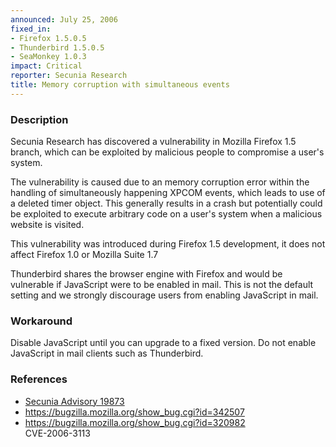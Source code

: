 ```yaml
---
announced: July 25, 2006
fixed_in:
- Firefox 1.5.0.5
- Thunderbird 1.5.0.5
- SeaMonkey 1.0.3
impact: Critical
reporter: Secunia Research
title: Memory corruption with simultaneous events
---
```


<h3>Description</h3>

<p>Secunia Research has discovered a vulnerability in Mozilla Firefox 1.5
branch, which can be exploited by malicious people to compromise a
user's system.</p>

<p>The vulnerability is caused due to an memory corruption error within
the handling of simultaneously happening XPCOM events, which leads to
use of a deleted timer object. This generally results in a crash but
potentially could be exploited to execute arbitrary code on a user's
system when a malicious website is visited.</p>

<p>This vulnerability was introduced during Firefox 1.5 development, it does
not affect Firefox 1.0 or Mozilla Suite 1.7</p>

<p class="note">Thunderbird shares the browser engine with Firefox
and would be vulnerable if JavaScript were to be enabled in mail. This is not
the default setting and we strongly discourage users from enabling
JavaScript in mail.</p>

<h3>Workaround</h3>

<p>Disable JavaScript until you can upgrade to a fixed version. Do not enable
JavaScript in mail clients such as Thunderbird.</p>

<h3>References</h3>

<ul>
<li><a class="ex-ref" href="http://secunia.com/advisories/19873">Secunia Advisory 19873</a></li>
<li><a href="https://bugzilla.mozilla.org/show_bug.cgi?id=342507">
https://bugzilla.mozilla.org/show_bug.cgi?id=342507</a></li>
<li><a href="https://bugzilla.mozilla.org/show_bug.cgi?id=320982">
https://bugzilla.mozilla.org/show_bug.cgi?id=320982</a><br/>
CVE-2006-3113</li>
</ul>



